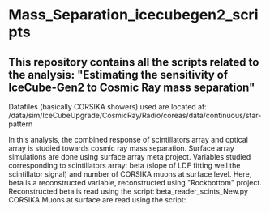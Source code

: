 # Mass_Separation_icecubegen2_scripts
## This repository contains all the scripts related to the analysis: "Estimating the sensitivity of IceCube-Gen2 to Cosmic Ray mass separation"
Datafiles (basically CORSIKA showers) used are located at: /data/sim/IceCubeUpgrade/CosmicRay/Radio/coreas/data/continuous/star-pattern

In this analysis, the combined response of scintillators array and optical array is studied towards cosmic ray mass separation. 
Surface array simulations are done using surface array meta project.
Variables studied corresponding to scintillators array: beta (slope of LDF fitting well the scintillator signal) and number of CORSIKA muons at surface level. Here, beta is a reconstructed variable, reconstructed using "Rockbottom" project.
Reconstructed beta is read using the script: beta_reader_scints_New.py
CORSIKA Muons at surface are read using the script: 
